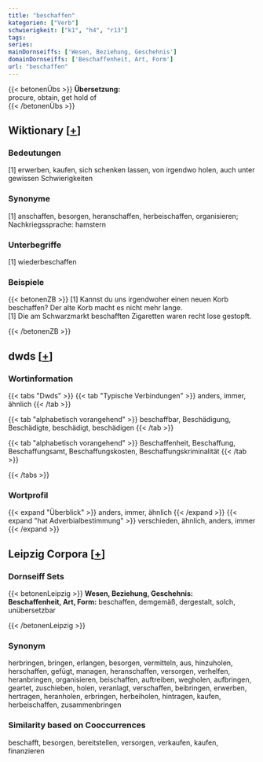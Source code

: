 ```yaml
---
title: "beschaffen"
kategorien: ["Verb"]
schwierigkeit: ["k1", "h4", "r13"]
tags:
series:
mainDornseiffs: ['Wesen, Beziehung, Geschehnis']
domainDornseiffs: ['Beschaffenheit, Art, Form']
url: "beschaffen"
---
```


{{< betonenÜbs >}}
**Übersetzung:**  
procure, obtain, get hold of  
{{< /betonenÜbs >}}

## Wiktionary [[+](https://de.wiktionary.org/wiki/beschaffen)]

### Bedeutungen
[1] erwerben, kaufen, sich schenken lassen, von irgendwo holen, auch unter gewissen Schwierigkeiten  

### Synonyme
[1] anschaffen, besorgen, heranschaffen, herbeischaffen, organisieren; Nachkriegssprache: hamstern  

### Unterbegriffe
[1] wiederbeschaffen  

### Beispiele
{{< betonenZB >}}
[1] Kannst du uns irgendwoher einen neuen Korb beschaffen? Der alte Korb macht es nicht mehr lange.  
[1] Die am Schwarzmarkt beschafften Zigaretten waren recht lose gestopft.  

{{< /betonenZB >}}


## dwds [[+](https://www.dwds.de/wb/beschaffen)]

### Wortinformation
{{< tabs "Dwds" >}}
{{< tab "Typische Verbindungen" >}}
anders, immer, ähnlich
{{< /tab >}}

{{< tab "alphabetisch vorangehend" >}}
beschaffbar, Beschädigung, Beschädigte, beschädigt, beschädigen
{{< /tab >}}

{{< tab "alphabetisch vorangehend" >}}
Beschaffenheit, Beschaffung, Beschaffungsamt, Beschaffungskosten, Beschaffungskriminalität
{{< /tab >}}

{{< /tabs >}}

### Wortprofil
{{< expand "Überblick" >}} anders, immer, ähnlich {{< /expand >}}
{{< expand "hat Adverbialbestimmung" >}} verschieden, ähnlich, anders, immer {{< /expand >}}

## Leipzig Corpora [[+](https://corpora.uni-leipzig.de/en/res?word=beschaffen&corpusId=deu_newscrawl-public_2018)]

### Dornseiff Sets
{{< betonenLeipzig >}}
**Wesen, Beziehung, Geschehnis:**  
**Beschaffenheit, Art, Form:** beschaffen, demgemäß, dergestalt, solch, unübersetzbar  

{{< /betonenLeipzig >}}

### Synonym
herbringen, bringen, erlangen, besorgen, vermitteln, aus, hinzuholen, herschaffen, gefügt, managen, heranschaffen, versorgen, verhelfen, heranbringen, organisieren, beischaffen, auftreiben, wegholen, aufbringen, geartet, zuschieben, holen, veranlagt, verschaffen, beibringen, erwerben, hertragen, heranholen, erbringen, herbeiholen, hintragen, kaufen, herbeischaffen, zusammenbringen


### Similarity based on Cooccurrences
beschafft, besorgen, bereitstellen, versorgen, verkaufen, kaufen, finanzieren

